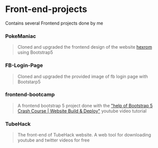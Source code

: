 # Front-end-projects
Contains several Frontend projects done by me

### PokeManiac
> Cloned and upgraded the frontend design of the website [hexrom](https://hexrom.com/) using Bootstrap5

### FB-Login-Page
> Cloned and upgraded the provided image of fb login page with Bootstarp5 

### frontend-bootcamp
> A frontend bootstrap 5 project done with  the ["help of Bootstrap 5 Crash Course | Website Build & Deploy"](https://www.youtube.com/watch?v=4sosXZsdy-s) youtube video tutorial

### TubeHack
> The front-end of TubeHack website. A web tool for downloading youtube and twitter videos for free
